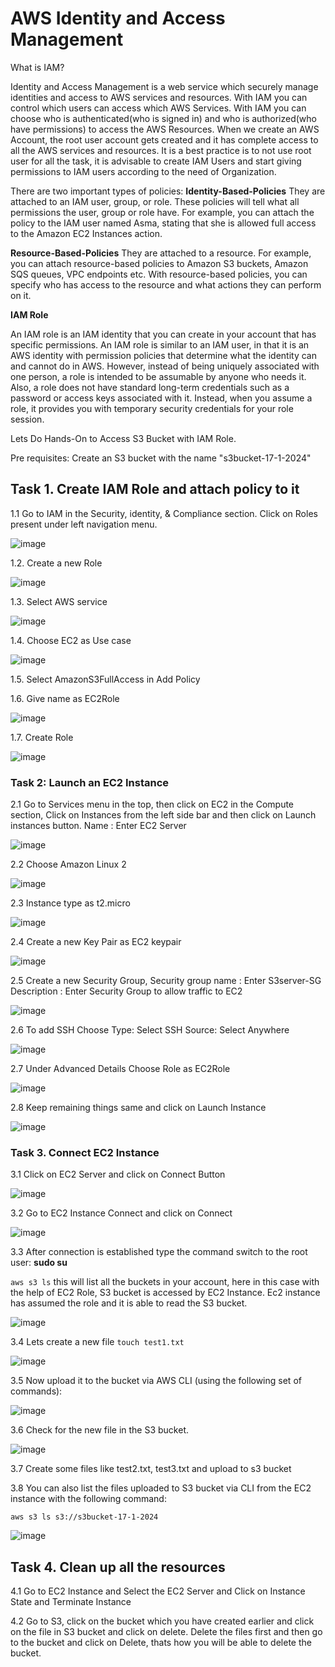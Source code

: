 # AWS Identity and Access Management

What is IAM?

Identity and Access Management is a web service which securely manage identities and access to AWS services and resources. With IAM you can control which users can access which AWS Services. 
With IAM you can choose who is authenticated(who is signed in) and who is authorized(who have permissions) to access the AWS Resources. When we create an AWS Account, the root user account gets created and it has 
complete access to all the AWS services and resources. It is a best practice is to not use root user for all the task, it is advisable to create IAM Users and start giving permissions to IAM users according to the need of Organization.

There are two important types of policies:
**Identity-Based-Policies**
They are attached to an IAM user, group, or role. These policies will tell what all permissions the user, group or role have. For example, you can attach the policy to the IAM user named Asma, stating that she is allowed full access to the Amazon EC2 Instances action. 

**Resource-Based-Policies**
They are attached to a resource. For example, you can attach resource-based policies to Amazon S3 buckets, Amazon SQS queues, VPC endpoints etc. With resource-based policies, you can specify who has access to the resource and what actions they can perform on it.

**IAM Role**

An IAM role is an IAM identity that you can create in your account that has specific permissions. An IAM role is similar to an IAM user, in that it is an AWS identity with permission policies that determine what the identity can and cannot do in AWS. However, instead of being uniquely associated with one person, a role is intended to be assumable by anyone who needs it. Also, a role does not have standard long-term credentials such as a password or access keys associated with it. Instead, when you assume a role, it provides you with temporary security credentials for your role session.

Lets Do Hands-On to Access S3 Bucket with IAM Role.

Pre requisites: Create an S3 bucket with the name "s3bucket-17-1-2024"


## Task 1. Create IAM Role and attach policy to it

1.1 Go to IAM in the Security, identity, & Compliance section. Click on Roles present under left navigation menu.

![image](https://github.com/Asma09Akram/Accessing-S3-with-IAM-Roles/assets/124654068/164cc5ce-0af3-4870-a584-0f087a38a85e)


1.2. Create a new Role

![image](https://github.com/Asma09Akram/Accessing-S3-with-IAM-Roles/assets/124654068/ce4b44d9-0d88-473b-9980-5b44d67d6ddc)


1.3. Select AWS service

![image](https://github.com/Asma09Akram/Accessing-S3-with-IAM-Roles/assets/124654068/417bf4f6-b52f-4a25-82e3-73d4b2b8adc4)


1.4. Choose EC2 as Use case

![image](https://github.com/Asma09Akram/Accessing-S3-with-IAM-Roles/assets/124654068/cdcf0357-a05c-4850-9b40-ae4baa9fe377)

1.5. Select AmazonS3FullAccess in Add Policy
  
1.6. Give name as EC2Role

![image](https://github.com/Asma09Akram/Accessing-S3-with-IAM-Roles/assets/124654068/df307fb0-c577-430a-927e-a06e08071ae2)

1.7. Create Role

![image](https://github.com/Asma09Akram/Accessing-S3-with-IAM-Roles/assets/124654068/eac7ed2c-6a22-4aeb-bca1-1dc7fe81ea1b)


### Task 2: Launch an EC2 Instance

2.1 Go to Services menu in the top, then click on EC2 in the Compute section, Click on Instances from the left side bar and then click on Launch instances button.
Name : Enter EC2 Server

![image](https://github.com/Asma09Akram/Accessing-S3-with-IAM-Roles/assets/124654068/ead4e612-7e44-4f05-a6fc-337177d5a3c5)

2.2 Choose Amazon Linux 2

![image](https://github.com/Asma09Akram/Accessing-S3-with-IAM-Roles/assets/124654068/a669c670-e41c-443a-8994-7b07d8b18fd0)

2.3 Instance type as t2.micro

![image](https://github.com/Asma09Akram/Accessing-S3-with-IAM-Roles/assets/124654068/b93cc731-59b1-41e0-8e19-bffb15f0aae7)

2.4 Create a new Key Pair as EC2 keypair

![image](https://github.com/Asma09Akram/Accessing-S3-with-IAM-Roles/assets/124654068/46f55109-ca87-431a-9c0c-e5799ed9e6b4)

2.5 Create a new Security Group, 
Security group name : Enter S3server-SG
Description : Enter Security Group to allow traffic to EC2

![image](https://github.com/Asma09Akram/Accessing-S3-with-IAM-Roles/assets/124654068/1390ce3c-9f36-4140-acb8-eabbb7c005be)

2.6 To add SSH
Choose Type: Select SSH 
Source: Select Anywhere

![image](https://github.com/Asma09Akram/Accessing-S3-with-IAM-Roles/assets/124654068/2a2ed991-a673-458d-81c5-6c7181ed246f)

2.7 Under Advanced Details
Choose Role as EC2Role

![image](https://github.com/Asma09Akram/Accessing-S3-with-IAM-Roles/assets/124654068/66cd906d-47f0-45f0-9d63-6c4ce0f60e76)

2.8 Keep remaining things same and click on Launch Instance

![image](https://github.com/Asma09Akram/Accessing-S3-with-IAM-Roles/assets/124654068/2311ddd7-53e5-4198-8164-880acb4a16ad)


### Task 3. Connect EC2 Instance

3.1 Click on EC2 Server and click on Connect Button

![image](https://github.com/Asma09Akram/Accessing-S3-with-IAM-Roles/assets/124654068/307bc808-b006-4932-bf3c-7c76b0d6633a)

3.2 Go to EC2 Instance Connect and click on Connect

![image](https://github.com/Asma09Akram/Accessing-S3-with-IAM-Roles/assets/124654068/49c4583c-65c7-4e70-b62f-2408c57b6d09)

3.3 After connection is established 
type the command
switch to the root user: **sudo su**

```aws s3 ls``` this will list all the buckets in your account, here in this case with the help of EC2 Role, S3 bucket is accessed by EC2 Instance. Ec2 instance has assumed the role and it is able to read the S3 bucket.

![image](https://github.com/Asma09Akram/Accessing-S3-with-IAM-Roles/assets/124654068/27a51e71-3fc1-4a88-ac57-7531b387b4bc)

3.4 Lets create a new file 
```touch test1.txt```


![image](https://github.com/Asma09Akram/Accessing-S3-with-IAM-Roles/assets/124654068/eb5ae065-287c-43df-b451-18ea84d6e0fb)

3.5 Now upload it to the bucket via AWS CLI (using the following set of commands):

![image](https://github.com/Asma09Akram/Accessing-S3-with-IAM-Roles/assets/124654068/22a4e683-dc91-4f83-a058-95c2943e211d)

3.6 Check for the new file in the S3 bucket.

![image](https://github.com/Asma09Akram/Accessing-S3-with-IAM-Roles/assets/124654068/b2391f09-a750-4702-8e35-5bdcc8e321d7)

3.7 Create some files like test2.txt, test3.txt and upload to s3 bucket

3.8 You can also list the files uploaded to S3 bucket via CLI from the EC2 instance with the following command:

```aws s3 ls s3://s3bucket-17-1-2024```

![image](https://github.com/Asma09Akram/Accessing-S3-with-IAM-Roles/assets/124654068/f3afed2a-dfe3-4190-b917-409a41b6ba1a)


## Task 4. Clean up all the resources 

4.1 Go to EC2 Instance and Select the EC2 Server and Click on Instance State and Terminate Instance

4.2 Go to S3, click on the bucket which you have created earlier and click on the file in S3 bucket and click on delete. Delete the files first and then go to the bucket and click on Delete, thats how you will be able to delete the bucket.


